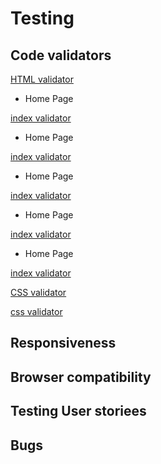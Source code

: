 # Testing 

## Code validators 

[HTML validator](https://validator.w3.org/)

* Home Page

[index validator](/readme-files/index-validator.png)

* Home Page

[index validator](/readme-files/index-validator.png)

* Home Page

[index validator](/readme-files/index-validator.png)

* Home Page

[index validator](/readme-files/index-validator.png)

* Home Page

[index validator](/readme-files/index-validator.png)

[CSS validator](https://jigsaw.w3.org/css-validator/validator)

[css validator](/readme-files/css-validator.png)

## Responsiveness

## Browser compatibility 

## Testing User storiees 

## Bugs
